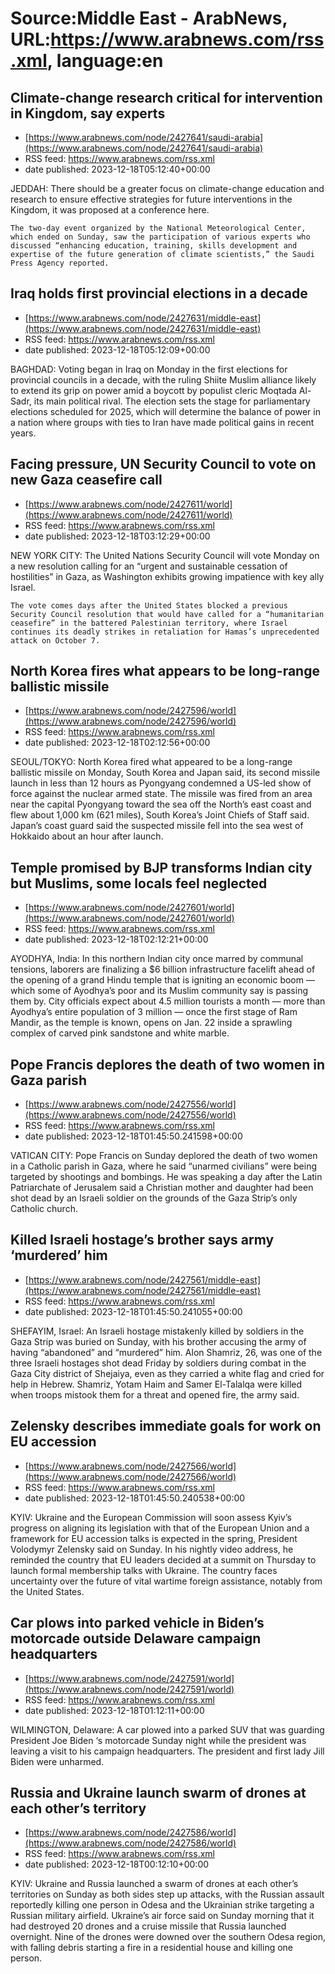 # Source:Middle East - ArabNews, URL:https://www.arabnews.com/rss.xml, language:en

## Climate-change research critical for intervention in Kingdom, say experts
 - [https://www.arabnews.com/node/2427641/saudi-arabia](https://www.arabnews.com/node/2427641/saudi-arabia)
 - RSS feed: https://www.arabnews.com/rss.xml
 - date published: 2023-12-18T05:12:40+00:00

JEDDAH: There should be a greater focus on climate-change education and research to ensure effective strategies for future interventions in the Kingdom, it was proposed at a conference here.

	The two-day event organized by the National Meteorological Center, which ended on Sunday, saw the participation of various experts who discussed “enhancing education, training, skills development and expertise of the future generation of climate scientists,” the Saudi Press Agency reported.

## Iraq holds first provincial elections in a decade
 - [https://www.arabnews.com/node/2427631/middle-east](https://www.arabnews.com/node/2427631/middle-east)
 - RSS feed: https://www.arabnews.com/rss.xml
 - date published: 2023-12-18T05:12:09+00:00

BAGHDAD: Voting began in Iraq on Monday in the first elections for provincial councils in a decade, with the ruling Shiite Muslim alliance likely to extend its grip on power amid a boycott by populist cleric Moqtada Al-Sadr, its main political rival.
	The election sets the stage for parliamentary elections scheduled for 2025, which will determine the balance of power in a nation where groups with ties to Iran have made political gains in recent years.

## Facing pressure, UN Security Council to vote on new Gaza ceasefire call
 - [https://www.arabnews.com/node/2427611/world](https://www.arabnews.com/node/2427611/world)
 - RSS feed: https://www.arabnews.com/rss.xml
 - date published: 2023-12-18T03:12:29+00:00

NEW YORK CITY: The United Nations Security Council will vote Monday on a new resolution calling for an “urgent and sustainable cessation of hostilities” in Gaza, as Washington exhibits growing impatience with key ally Israel.

	The vote comes days after the United States blocked a previous Security Council resolution that would have called for a “humanitarian ceasefire” in the battered Palestinian territory, where Israel continues its deadly strikes in retaliation for Hamas’s unprecedented attack on October 7.

## North Korea fires what appears to be long-range ballistic missile
 - [https://www.arabnews.com/node/2427596/world](https://www.arabnews.com/node/2427596/world)
 - RSS feed: https://www.arabnews.com/rss.xml
 - date published: 2023-12-18T02:12:56+00:00

SEOUL/TOKYO: North Korea fired what appeared to be a long-range ballistic missile on Monday, South Korea and Japan said, its second missile launch in less than 12 hours as Pyongyang condemned a US-led show of force against the nuclear armed state.
	The missile was fired from an area near the capital Pyongyang toward the sea off the North’s east coast and flew about 1,000 km (621 miles), South Korea’s Joint Chiefs of Staff said.
	Japan’s coast guard said the suspected missile fell into the sea west of Hokkaido about an hour after launch.

## Temple promised by BJP transforms Indian city but Muslims, some locals feel neglected
 - [https://www.arabnews.com/node/2427601/world](https://www.arabnews.com/node/2427601/world)
 - RSS feed: https://www.arabnews.com/rss.xml
 - date published: 2023-12-18T02:12:21+00:00

AYODHYA, India: In this northern Indian city once marred by communal tensions, laborers are finalizing a $6 billion infrastructure facelift ahead of the opening of a grand Hindu temple that is igniting an economic boom — which some of Ayodhya’s poor and its Muslim community say is passing them by. City officials expect about 4.5 million tourists a month — more than Ayodhya’s entire population of 3 million — once the first stage of Ram Mandir, as the temple is known, opens on Jan. 22 inside a sprawling complex of carved pink sandstone and white marble.

## Pope Francis deplores the death of two women in Gaza parish
 - [https://www.arabnews.com/node/2427556/world](https://www.arabnews.com/node/2427556/world)
 - RSS feed: https://www.arabnews.com/rss.xml
 - date published: 2023-12-18T01:45:50.241598+00:00

VATICAN CITY: Pope Francis on Sunday deplored the death of two women in a Catholic parish in Gaza, where he said “unarmed civilians” were being targeted by shootings and bombings.
	He was speaking a day after the Latin Patriarchate of Jerusalem said a Christian mother and daughter had been shot dead by an Israeli soldier on the grounds of the Gaza Strip’s only Catholic church.

## Killed Israeli hostage’s brother says army ‘murdered’ him
 - [https://www.arabnews.com/node/2427561/middle-east](https://www.arabnews.com/node/2427561/middle-east)
 - RSS feed: https://www.arabnews.com/rss.xml
 - date published: 2023-12-18T01:45:50.241055+00:00

SHEFAYIM, Israel: An Israeli hostage mistakenly killed by soldiers in the Gaza Strip was buried on Sunday, with his brother accusing the army of having “abandoned” and “murdered” him.
	Alon Shamriz, 26, was one of the three Israeli hostages shot dead Friday by soldiers during combat in the Gaza City district of Shejaiya, even as they carried a white flag and cried for help in Hebrew.
	Shamriz, Yotam Haim and Samer El-Talalqa were killed when troops mistook them for a threat and opened fire, the army said.

## Zelensky describes immediate goals for work on EU accession
 - [https://www.arabnews.com/node/2427566/world](https://www.arabnews.com/node/2427566/world)
 - RSS feed: https://www.arabnews.com/rss.xml
 - date published: 2023-12-18T01:45:50.240538+00:00

KYIV: Ukraine and the European Commission will soon assess Kyiv’s progress on aligning its legislation with that of the European Union and a framework for EU accession talks is expected in the spring, President Volodymyr Zelensky said on Sunday.
	In his nightly video address, he reminded the country that EU leaders decided at a summit on Thursday to launch formal membership talks with Ukraine. The country faces uncertainty over the future of vital wartime foreign assistance, notably from the United States.

## Car plows into parked vehicle in Biden’s motorcade outside Delaware campaign headquarters
 - [https://www.arabnews.com/node/2427591/world](https://www.arabnews.com/node/2427591/world)
 - RSS feed: https://www.arabnews.com/rss.xml
 - date published: 2023-12-18T01:12:11+00:00

WILMINGTON, Delaware: A car plowed into a parked SUV that was guarding President Joe Biden ‘s motorcade Sunday night while the president was leaving a visit to his campaign headquarters. The president and first lady Jill Biden were unharmed.

## Russia and Ukraine launch swarm of drones at each other’s territory
 - [https://www.arabnews.com/node/2427586/world](https://www.arabnews.com/node/2427586/world)
 - RSS feed: https://www.arabnews.com/rss.xml
 - date published: 2023-12-18T00:12:10+00:00

KYIV: Ukraine and Russia launched a swarm of drones at each other’s territories on Sunday as both sides step up attacks, with the Russian assault reportedly killing one person in Odesa and the Ukrainian strike targeting a Russian military airfield.
	Ukraine’s air force said on Sunday morning that it had destroyed 20 drones and a cruise missile that Russia launched overnight. Nine of the drones were downed over the southern Odesa region, with falling debris starting a fire in a residential house and killing one person.

